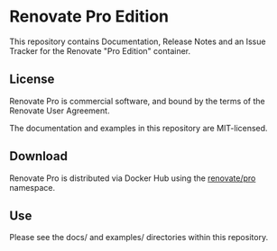 # Renovate Pro Edition

This repository contains Documentation, Release Notes and an Issue Tracker for the Renovate "Pro Edition" container.

## License

Renovate Pro is commercial software, and bound by the terms of the Renovate User Agreement.

The documentation and examples in this repository are MIT-licensed.

## Download

Renovate Pro is distributed via Docker Hub using the [renovate/pro](https://hub.docker.com/r/renovate/pro/) namespace.

## Use

Please see the docs/ and examples/ directories within this repository.
